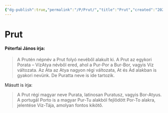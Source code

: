 ```yaml
---
{"dg-publish":true,"permalink":"/P/Prut/","title":"Prut","created":"2023-11-21T10:09","updated":"2024-01-30T07:28"}
---
```



# Prut

#### Péterfai János írja:

> A Prutén népnév a Prut folyó nevéből alakult ki. A Prut az egykori Porata – VízAtya névből ered, ahol a Pur-Por a Bur-Bor, vagyis Víz változata. Az Ata az Atya nagyon régi változata, At és Ad alakban is gyakori nevünk. De Puratta neve is ide tartozik.  

Másutt is írja:  
> A Prut régi magyar neve Purata, latinosan Puratusz, vagyis Bor-Atyus. A portugál Porto is a magyar Pur-Tu alakból fejlődött Por-To alakra, jelentése Víz-Tája, amolyan fontos kikötő. 